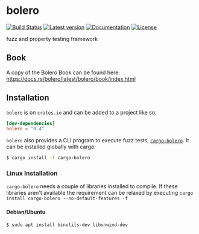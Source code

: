 # bolero

[![Build Status](https://github.com/camshaft/bolero/workflows/ci/badge.svg)](https://github.com/camshaft/bolero/actions?workflow=ci)
[![Latest version](https://img.shields.io/crates/v/bolero.svg)](https://crates.io/crates/bolero)
[![Documentation](https://docs.rs/bolero/badge.svg)](https://docs.rs/bolero)
[![License](https://img.shields.io/crates/l/bolero.svg)](https://github.com/camshaft/bolero/blob/master/LICENSE)

fuzz and property testing framework

## Book

A copy of the Bolero Book can be found here: https://docs.rs/bolero/latest/bolero/book/index.html

## Installation

`bolero` is on `crates.io` and can be added to a project like so:

```toml
[dev-dependencies]
bolero = "0.4"
```

`bolero` also provides a CLI program to execute fuzz tests, [`cargo-bolero`](https://crates.io/crates/cargo-bolero). It can be installed globally with cargo:

```bash
$ cargo install -f cargo-bolero
```

### Linux Installation

`cargo-bolero` needs a couple of libraries installed to compile. If these libraries aren't
available the requirement can be relaxed by executing `cargo install cargo-bolero --no-default-features -f`

#### Debian/Ubuntu

```bash
$ sudo apt install binutils-dev libunwind-dev
```
